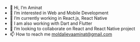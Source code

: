 - 👋 Hi, I’m Aminat
- 👀 I’m interested in Web and Mobile Development  
- 🌱 I’m currently working in React.js, React Native
- 🌱 I am also working with Dart and Flutter
- 👀 I’m looking to collaborate on React and React Native project
- 📫 How to reach me moldalievaaminat@gmail.com

<!---
Aminat00/Aminat00 is a ✨ special ✨ repository because its `README.md` (this file) appears on your GitHub profile.
You can click the Preview link to take a look at your changes.
--->
